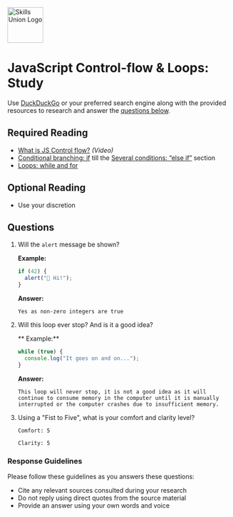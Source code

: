 [<img src="assets/images/su-logo.png" alt="Skills Union Logo" height="80px" />](https://www.skillsunion.com/)

# JavaScript Control-flow & Loops: Study

Use [DuckDuckGo](https://duckduckgo.com/) or your preferred search engine along with the provided resources to research and answer the [questions below](#questions).

## Required Reading

- [What is JS Control flow?](https://www.youtube.com/watch?v=-VxB_96Q3Ps&t=31s) _(Video)_
- [Conditional branching: if](https://javascript.info/ifelse) till the [Several conditions: “else if”](https://javascript.info/ifelse#several-conditions-else-if) section
- [Loops: while and for](https://javascript.info/while-for)

## Optional Reading

- Use your discretion

## Questions

1. Will the `alert` message be shown?

   **Example:**

   ```js
   if (42) {
     alert("👋 Hi!");
   }
   ```

   **Answer:**

   ```
   Yes as non-zero integers are true
   ```

1. Will this loop ever stop? And is it a good idea?

   ** Example:**

   ```js
   while (true) {
     console.log("It goes on and on...");
   }
   ```

   **Answer:**

   ```
   This loop will never stop, it is not a good idea as it will continue to consume memory in the computer until it is manually interrupted or the computer crashes due to insufficient memory.
   ```

1. Using a "Fist to Five", what is your comfort and clarity level?

   ```
   Comfort: 5

   Clarity: 5
   ```

### Response Guidelines

Please follow these guidelines as you answers these questions:

- Cite any relevant sources consulted during your research
- Do not reply using direct quotes from the source material
- Provide an answer using your own words and voice
